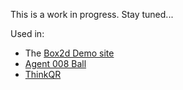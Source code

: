 This is a work in progress. Stay tuned...

Used in:

* The [Box2d Demo site](https://github.com/thinkpixellab/box2dWeb)
* [Agent 008 Ball](https://github.com/thinkpixellab/agent8ball)
* [ThinkQR](https://github.com/thinkpixellab/thinkqr)
